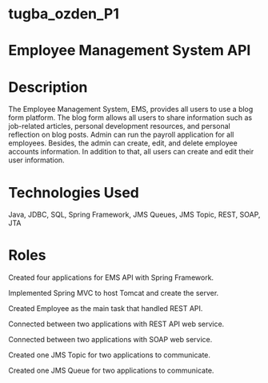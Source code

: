 # tugba_ozden_P1

# Employee Management System API

# Description

The Employee Management System, EMS, provides all users to use a blog form platform. The blog form allows all users to share information such as job-related articles, 
personal development resources, and personal reflection on blog posts. Admin can run the payroll application for all employees.
Besides, the admin can create, edit, and delete employee accounts information. In addition to that, all users can create and edit their user information.

# Technologies Used

Java, JDBC, SQL, Spring Framework, JMS Queues, JMS Topic, REST, SOAP, JTA

# Roles

Created four applications for EMS API with Spring Framework.

Implemented Spring MVC to host Tomcat and create the server.

Created  Employee as the main task that handled REST API.

Connected between two applications with REST API web service.

Connected between two applications with SOAP web service.

Created one JMS Topic for two applications to communicate.

Created one JMS Queue for two applications to communicate.





